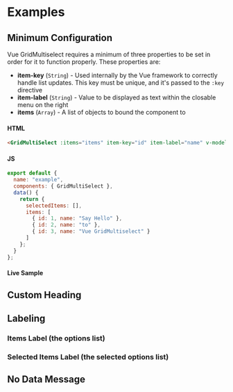 # Examples

## Minimum Configuration

Vue GridMultiselect requires a minimum of three properties to be set in order for it to function properly. These properties are:

- __item-key__ (`String`) - Used internally by the Vue framework to correctly handle list updates. This key must be unique, and it's passed to the `:key` directive
- __item-label__ (`String`) - Value to be displayed as text within the closable menu on the right
- __items__ (`Array`) - A list of objects to bound the component to

#### HTML

```html
<GridMultiSelect :items="items" item-key="id" item-label="name" v-model="selectedItem" />
```

#### JS

```js
export default {
  name: "example",
  components: { GridMultiSelect },
  data() {
    return {
      selectedItems: [],
      items: [
        { id: 1, name: "Say Hello" },
        { id: 2, name: "to" },
        { id: 3, name: "Vue GridMultiselect" }
      ]
    };
  }
};
```

#### Live Sample

<MinConfiguration />

## Custom Heading

<CustomHeading />

## Labeling

### Items Label (the options list)

### Selected Items Label (the selected options list)

## No Data Message